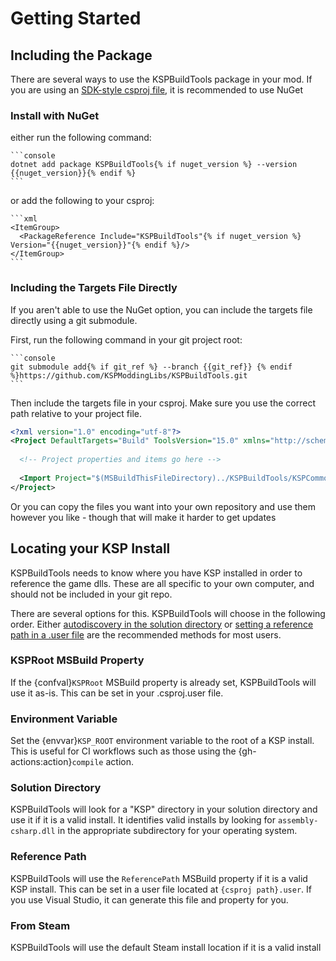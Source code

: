 # Getting Started


## Including the Package
There are several ways to use the KSPBuildTools package in your mod. If you are using
an [SDK-style csproj file](https://learn.microsoft.com/en-us/dotnet/core/project-sdk/overview), it is recommended to use NuGet

### Install with NuGet

either run the following command:

````{jinja}
```console
dotnet add package KSPBuildTools{% if nuget_version %} --version {{nuget_version}}{% endif %} 
```
````

or add the following to your csproj:

````{jinja}
```xml
<ItemGroup>
  <PackageReference Include="KSPBuildTools"{% if nuget_version %} Version="{{nuget_version}}"{% endif %}/> 
</ItemGroup>
```
````

### Including the Targets File Directly

If you aren't able to use the NuGet option, you can include the targets file directly using a git submodule.

First, run the following command in your git project root:

````{jinja}
```console
git submodule add{% if git_ref %} --branch {{git_ref}} {% endif %}https://github.com/KSPModdingLibs/KSPBuildTools.git
```
````

Then include the targets file in your csproj. Make sure you use the correct path relative to your project file.

```xml
<?xml version="1.0" encoding="utf-8"?>
<Project DefaultTargets="Build" ToolsVersion="15.0" xmlns="http://schemas.microsoft.com/developer/msbuild/2003">
  
  <!-- Project properties and items go here -->  
  
  <Import Project="$(MSBuildThisFileDirectory)../KSPBuildTools/KSPCommon.targets" />
</Project>
```

Or you can copy the files you want into your own repository and use them however you like - though that will make it harder to get updates

## Locating your KSP Install

KSPBuildTools needs to know where you have KSP installed in order to reference the game dlls. These are all specific to your own computer, and should not be included in your git repo.

There are several options for this. KSPBuildTools will choose in the following order. Either [autodiscovery in the solution directory](#solution-directory) or [setting a reference path in a .user file](#environment-variable) are the recommended methods for most users.

### KSPRoot MSBuild Property

If the {confval}`KSPRoot` MSBuild property is already set, KSPBuildTools will use it as-is. This can be set in your .csproj.user file.

### Environment Variable

Set the {envvar}`KSP_ROOT` environment variable to the root of a KSP install. This is useful for CI workflows such as those using the {gh-actions:action}`compile` action.

### Solution Directory

KSPBuildTools will look for a "KSP" directory in your solution directory and use it if it is a valid install. It identifies valid installs by looking for `assembly-csharp.dll` in the appropriate subdirectory for your operating system.

### Reference Path

KSPBuildTools will use the `ReferencePath` MSBuild property if it is a valid KSP install. This can be set in a user file located at `{csproj path}.user`. If you use Visual Studio, it can generate this file and property for you.

### From Steam

KSPBuildTools will use the default Steam install location if it is a valid install
